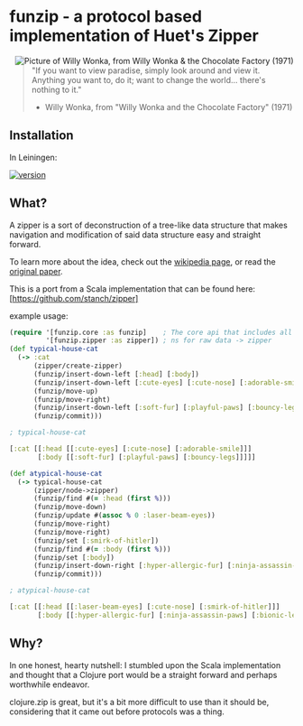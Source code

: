 
# funzip - a protocol based implementation of Huet's Zipper

<img src="https://upload.wikimedia.org/wikipedia/en/8/85/Gene_Wilder_as_Willy_Wonka.jpeg"
 alt="Picture of Willy Wonka, from Willy Wonka & the Chocolate Factory (1971)" title="Willy Wonka, from Willy Wonka & the Chocolate Factory (1971)"
 align="right" />

> "If you want to view paradise, simply look around and view it.
>  Anything you want to, do it; want to change the world... there's nothing to it."
> - Willy Wonka, from "Willy Wonka and the Chocolate Factory" (1971)

## Installation
In Leiningen:

[![version](https://clojars.org/funzip/latest-version.svg)](https://clojars.org/funzip)


## What?
A zipper is a sort of deconstruction of a tree-like data structure that makes navigation and modification of said data structure easy and straight forward.

To learn more about the idea, check out the [wikipedia page](https://en.wikipedia.org/wiki/Zipper), or read the [original paper](https://www.st.cs.uni-saarland.de/edu/seminare/2005/advanced-fp/docs/huet-zipper.pdf).

This is a port from a Scala implementation that can be found here: [https://github.com/stanch/zipper]

example usage:

```clojure
(require '[funzip.core :as funzip]    ; The core api that includes all functions for navigation and modification
         '[funzip.zipper :as zipper]) ; ns for raw data -> zipper
(def typical-house-cat
  (-> :cat
      (zipper/create-zipper)
      (funzip/insert-down-left [:head] [:body])
      (funzip/insert-down-left [:cute-eyes] [:cute-nose] [:adorable-smile])
      (funzip/move-up)
      (funzip/move-right)
      (funzip/insert-down-left [:soft-fur] [:playful-paws] [:bouncy-legs])
      (funzip/commit)))
```

```clojure
; typical-house-cat

[:cat [[:head [[:cute-eyes] [:cute-nose] [:adorable-smile]]]
       [:body [[:soft-fur] [:playful-paws] [:bouncy-legs]]]]]
```

```clojure
(def atypical-house-cat
  (-> typical-house-cat
      (zipper/node->zipper)
      (funzip/find #(= :head (first %)))
      (funzip/move-down)
      (funzip/update #(assoc % 0 :laser-beam-eyes))
      (funzip/move-right)
      (funzip/move-right)
      (funzip/set [:smirk-of-hitler])
      (funzip/find #(= :body (first %)))
      (funzip/set [:body])
      (funzip/insert-down-right [:hyper-allergic-fur] [:ninja-assassin-paws] [:bionic-legs])
      (funzip/commit)))
```

```clojure
; atypical-house-cat

[:cat [[:head [[:laser-beam-eyes] [:cute-nose] [:smirk-of-hitler]]]
       [:body [[:hyper-allergic-fur] [:ninja-assassin-paws] [:bionic-legs]]]]]
```

## Why?
In one honest, hearty nutshell: I stumbled upon the Scala implementation and thought that a Clojure port would be a straight forward and perhaps  worthwhile endeavor.

clojure.zip is great, but it's a bit more difficult to use than it should be, considering that it came out before protocols was a thing.




